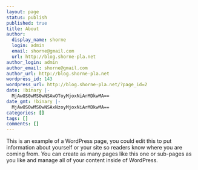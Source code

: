 ```yaml
---
layout: page
status: publish
published: true
title: About
author:
  display_name: shorne
  login: admin
  email: shorne@gmail.com
  url: http://blog.shorne-pla.net
author_login: admin
author_email: shorne@gmail.com
author_url: http://blog.shorne-pla.net
wordpress_id: 143
wordpress_url: http://blog.shorne-pla.net/?page_id=2
date: !binary |-
  MjAwOS0wMS0wNSAwOToyMjoxNiArMDkwMA==
date_gmt: !binary |-
  MjAwOS0wMS0wNSAxNzoyMjoxNiArMDkwMA==
categories: []
tags: []
comments: []
---
```

<p>This is an example of a WordPress page, you could edit this to put information about yourself or your site so readers know where you are coming from. You can create as many pages like this one or sub-pages as you like and manage all of your content inside of WordPress.</p>
